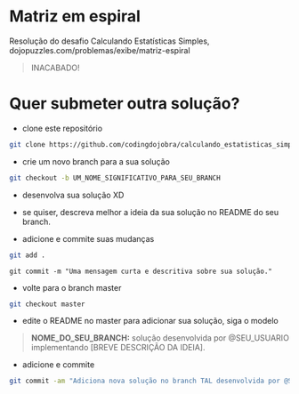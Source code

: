 # Matriz em espiral
Resolução do desafio Calculando Estatísticas Simples, dojopuzzles.com/problemas/exibe/matriz-espiral

> INACABADO!

# Quer submeter outra solução?
- clone este repositório
```sh
git clone https://github.com/codingdojobra/calculando_estatisticas_simples
```

- crie um novo branch para a sua solução
```sh
git checkout -b UM_NOME_SIGNIFICATIVO_PARA_SEU_BRANCH
```

- desenvolva sua solução XD

- se quiser, descreva melhor a ideia da sua solução no README do seu branch.

- adicione e commite suas mudanças
```sh
git add .
```
```
git commit -m "Uma mensagem curta e descritiva sobre sua solução."
```

- volte para o branch master
```sh
git checkout master
```

- edite o README no master para adicionar sua solução, siga o modelo
> **NOME_DO_SEU_BRANCH:** solução desenvolvida por @SEU_USUARIO implementando
> [BREVE DESCRIÇÃO DA IDEIA].

- adicione e commite
```sh
git commit -am "Adiciona nova solução no branch TAL desenvolvida por @SEU_USER."
```

